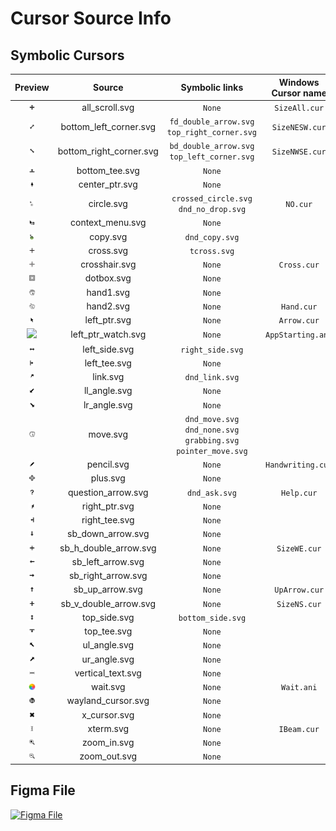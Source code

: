 # Cursor Source Info

## Symbolic Cursors

|                          Preview                          |         Source          |                         Symbolic links                          | Windows Cursor name |
| :-------------------------------------------------------: | :---------------------: | :-------------------------------------------------------------: | :-----------------: |
|     <img src="./static/all_scroll.svg" width="20%"/>      |     all_scroll.svg      |                             `None`                              |    `SizeAll.cur`    |
| <img src="./static/bottom_left_corner.svg" width="20%"/>  | bottom_left_corner.svg  |          `fd_double_arrow.svg` `top_right_corner.svg`           |   `SizeNESW.cur`    |
| <img src="./static/bottom_right_corner.svg" width="20%"/> | bottom_right_corner.svg |           `bd_double_arrow.svg` `top_left_corner.svg`           |   `SizeNWSE.cur`    |
|     <img src="./static/bottom_tee.svg" width="20%"/>      |     bottom_tee.svg      |                             `None`                              |                     |
|     <img src="./static/center_ptr.svg" width="20%"/>      |     center_ptr.svg      |                             `None`                              |                     |
|       <img src="./static/circle.svg" width="20%"/>        |       circle.svg        |             `crossed_circle.svg` `dnd_no_drop.svg`              |      `NO.cur`       |
|    <img src="./static/context_menu.svg" width="20%"/>     |    context_menu.svg     |                             `None`                              |                     |
|        <img src="./static/copy.svg" width="20%"/>         |        copy.svg         |                         `dnd_copy.svg`                          |                     |
|        <img src="./static/cross.svg" width="20%"/>        |        cross.svg        |                          `tcross.svg`                           |                     |
|      <img src="./static/crosshair.svg" width="20%"/>      |      crosshair.svg      |                             `None`                              |     `Cross.cur`     |
|       <img src="./static/dotbox.svg" width="20%"/>        |       dotbox.svg        |                             `None`                              |                     |
|        <img src="./static/hand1.svg" width="20%"/>        |        hand1.svg        |                             `None`                              |                     |
|        <img src="./static/hand2.svg" width="20%"/>        |        hand2.svg        |                             `None`                              |     `Hand.cur`      |
|      <img src="./static/left_ptr.svg" width="20%"/>       |      left_ptr.svg       |                             `None`                              |     `Arrow.cur`     |
|  <img src="./animated/left_ptr_watch.svg" width="20%"/>   |   left_ptr_watch.svg    |                             `None`                              |  `AppStarting.ani`  |
|      <img src="./static/left_side.svg" width="20%"/>      |      left_side.svg      |                        `right_side.svg`                         |                     |
|      <img src="./static/left_tee.svg" width="20%"/>       |      left_tee.svg       |                             `None`                              |                     |
|        <img src="./static/link.svg" width="20%"/>         |        link.svg         |                         `dnd_link.svg`                          |                     |
|      <img src="./static/ll_angle.svg" width="20%"/>       |      ll_angle.svg       |                             `None`                              |                     |
|      <img src="./static/lr_angle.svg" width="20%"/>       |      lr_angle.svg       |                             `None`                              |                     |
|        <img src="./static/move.svg" width="20%"/>         |        move.svg         | `dnd_move.svg` `dnd_none.svg` `grabbing.svg` `pointer_move.svg` |                     |
|       <img src="./static/pencil.svg" width="20%"/>        |       pencil.svg        |                             `None`                              |  `Handwriting.cur`  |
|        <img src="./static/plus.svg" width="20%"/>         |        plus.svg         |                             `None`                              |                     |
|   <img src="./static/question_arrow.svg" width="20%"/>    |   question_arrow.svg    |                          `dnd_ask.svg`                          |     `Help.cur`      |
|      <img src="./static/right_ptr.svg" width="20%"/>      |      right_ptr.svg      |                             `None`                              |                     |
|      <img src="./static/right_tee.svg" width="20%"/>      |      right_tee.svg      |                             `None`                              |                     |
|    <img src="./static/sb_down_arrow.svg" width="20%"/>    |    sb_down_arrow.svg    |                             `None`                              |                     |
|  <img src="./static/sb_h_double_arrow.svg" width="20%"/>  |  sb_h_double_arrow.svg  |                             `None`                              |    `SizeWE.cur`     |
|    <img src="./static/sb_left_arrow.svg" width="20%"/>    |    sb_left_arrow.svg    |                             `None`                              |                     |
|   <img src="./static/sb_right_arrow.svg" width="20%"/>    |   sb_right_arrow.svg    |                             `None`                              |                     |
|     <img src="./static/sb_up_arrow.svg" width="20%"/>     |     sb_up_arrow.svg     |                             `None`                              |    `UpArrow.cur`    |
|  <img src="./static/sb_v_double_arrow.svg" width="20%"/>  |  sb_v_double_arrow.svg  |                             `None`                              |    `SizeNS.cur`     |
|      <img src="./static/top_side.svg" width="20%"/>       |      top_side.svg       |                        `bottom_side.svg`                        |                     |
|       <img src="./static/top_tee.svg" width="20%"/>       |       top_tee.svg       |                             `None`                              |                     |
|      <img src="./static/ul_angle.svg" width="20%"/>       |      ul_angle.svg       |                             `None`                              |                     |
|      <img src="./static/ur_angle.svg" width="20%"/>       |      ur_angle.svg       |                             `None`                              |                     |
|    <img src="./static/vertical_text.svg" width="20%"/>    |    vertical_text.svg    |                             `None`                              |                     |
|       <img src="./animated/wait.svg" width="20%"/>        |        wait.svg         |                             `None`                              |     `Wait.ani`      |
|   <img src="./static/wayland_cursor.svg" width="20%"/>    |   wayland_cursor.svg    |                             `None`                              |                     |
|      <img src="./static/x_cursor.svg" width="20%"/>       |      x_cursor.svg       |                             `None`                              |                     |
|        <img src="./static/xterm.svg" width="20%"/>        |        xterm.svg        |                             `None`                              |     `IBeam.cur`     |
|       <img src="./static/zoom_in.svg" width="20%"/>       |       zoom_in.svg       |                             `None`                              |                     |
|      <img src="./static/zoom_out.svg" width="20%"/>       |      zoom_out.svg       |                             `None`                              |                     |

## Figma File

[![Figma File](https://i.imgur.com/88WNsyi.png)](https://www.figma.com/file/OZw8Ylb9xPFw9h1uZYSMFa/Mac-Cursor?node-id=0%3A1)
